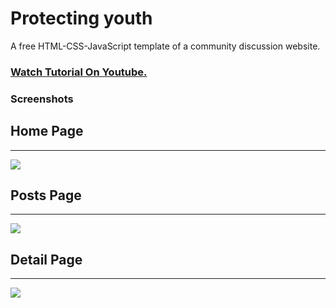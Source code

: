 # Protecting youth
A free HTML-CSS-JavaScript template of a community discussion website.

### [Watch Tutorial On Youtube.](https://youtu.be/knGk9aUr4Do)

### Screenshots

## Home Page

---

![](https://protecting-youth.netlify.app/)

## Posts Page

---

![](https://i.ibb.co/ZLb6WvG/posts-page.png)

## Detail Page

---

![](https://i.ibb.co/wWrw8Dj/detail-page.png)


